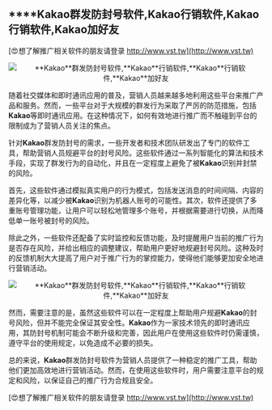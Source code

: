 ## ****Kakao**群发防封号软件,**Kakao**行销软件,**Kakao**行销软件,**Kakao**加好友**

[😍想了解推广相关软件的朋友请登录 http://www.vst.tw](http://www.vst.tw)

 <center><img src="https://vst.tw/MP4/tuiguang/png/8.png" alt="**Kakao**群发防封号软件,**Kakao**行销软件,**Kakao**行销软件,**Kakao**加好友"></center>

随着社交媒体和即时通讯应用的普及，营销人员越来越多地利用这些平台来推广产品和服务。然而，一些平台对于大规模的群发行为采取了严厉的防范措施，包括**Kakao**等即时通讯应用。在这种情况下，如何有效地进行推广而不触碰到平台的限制成为了营销人员关注的焦点。

针对**Kakao**群发防封号的需求，一些开发者和技术团队研发出了专门的软件工具，帮助营销人员规避平台的封号风险。这些软件通过一系列智能化的算法和技术手段，实现了群发行为的自动化，并且在一定程度上避免了被**Kakao**识别并封禁的风险。

首先，这些软件通过模拟真实用户的行为模式，包括发送消息的时间间隔、内容的差异化等，以减少被**Kakao**识别为机器人账号的可能性。其次，软件还提供了多重账号管理功能，让用户可以轻松地管理多个账号，并根据需要进行切换，从而降低单一账号被封号的风险。

除此之外，一些软件还配备了实时监控和反馈功能，及时提醒用户当前的推广行为是否存在风险，并给出相应的调整建议，帮助用户更好地规避封号风险。这种及时的反馈机制大大提高了用户对于推广行为的掌控能力，使得他们能够更加安全地进行营销活动。

 <center><img src="https://vst.tw/MP4/tuiguang/png/2.png" alt="**Kakao**群发防封号软件,**Kakao**行销软件,**Kakao**行销软件,**Kakao**加好友"></center>

然而，需要注意的是，虽然这些软件可以在一定程度上帮助用户规避**Kakao**的封号风险，但并不能完全保证其安全性。**Kakao**作为一家技术领先的即时通讯应用，其防封号机制可能会不断升级和完善，因此用户在使用这些软件时仍需谨慎，遵守平台的使用规定，以免造成不必要的损失。

总的来说，**Kakao**群发防封号软件为营销人员提供了一种稳定的推广工具，帮助他们更加高效地进行营销活动。然而，在使用这些软件时，用户需要注意平台的规定和风险，以保证自己的推广行为合规且安全。

[😍想了解推广相关软件的朋友请登录 http://www.vst.tw](http://www.vst.tw)



